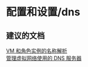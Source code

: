 <properties
    pageTitle="configuration and setup/dns"
    description="配置和设置/dns"
    service="microsoft.compute"
    resource="virtualmachines"
    authors="aashu"
    displayOrder=""
    selfHelpType="generic"
    supportTopicIds="32411847"
    resourceTags="linux, redhat"
    productPesIds="15571"
    cloudEnvironments="public"
/>


# 配置和设置/dns

## **建议的文档**
[VM 和角色实例的名称解析](https://azure.microsoft.com/documentation/articles/virtual-networks-name-resolution-for-vms-and-role-instances/)<br>
[管理虚拟网络使用的 DNS 服务器](https://azure.microsoft.com/documentation/articles/virtual-networks-manage-dns-in-vnet/)



<!--HONumber=Sep16_HO3-->


